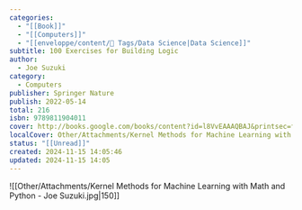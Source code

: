 ```yaml
---
categories:
  - "[[Book]]"
  - "[[Computers]]"
  - "[[enveloppe/content/🔖 Tags/Data Science|Data Science]]"
subtitle: 100 Exercises for Building Logic
author:
  - Joe Suzuki
category:
  - Computers
publisher: Springer Nature
publish: 2022-05-14
total: 216
isbn: 9789811904011
cover: http://books.google.com/books/content?id=l8VvEAAAQBAJ&printsec=frontcover&img=1&zoom=1&edge=curl&source=gbs_api
localCover: Other/Attachments/Kernel Methods for Machine Learning with Math and Python - Joe Suzuki.jpg
status: "[[Unread]]"
created: 2024-11-15 14:05:46
updated: 2024-11-15 14:05
---
```


![[Other/Attachments/Kernel Methods for Machine Learning with Math and Python - Joe Suzuki.jpg|150]]